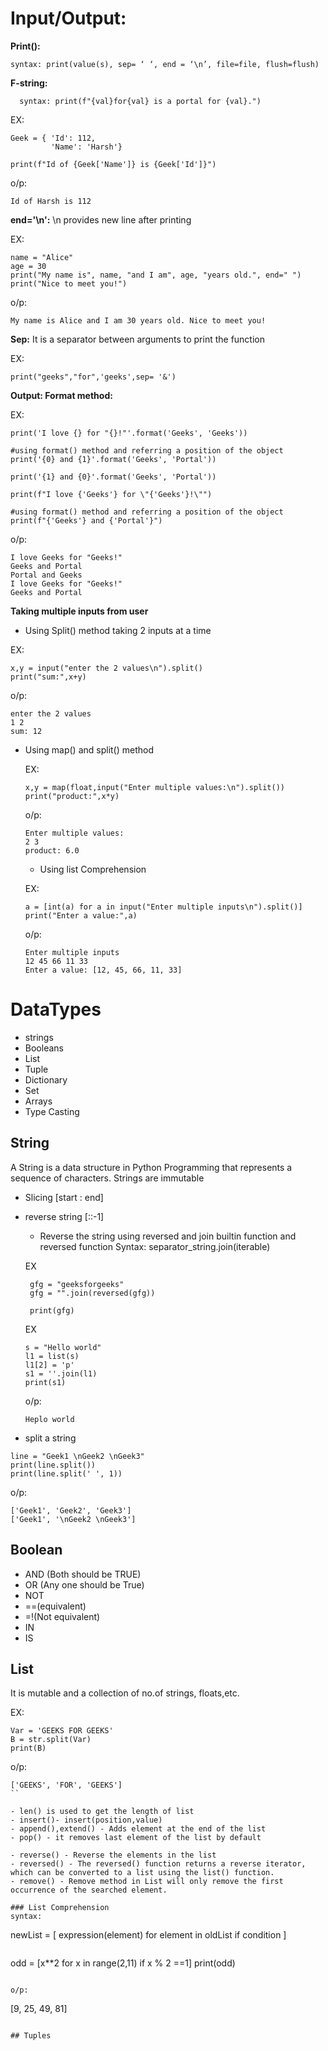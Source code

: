 
# Input/Output:

**Print():**
  ```
syntax: print(value(s), sep= ‘ ‘, end = ‘\n’, file=file, flush=flush)
```

**F-string:**
```
  syntax: print(f"{val}for{val} is a portal for {val}.")
```

EX:
```
Geek = { 'Id': 112,
         'Name': 'Harsh'}

print(f"Id of {Geek['Name']} is {Geek['Id']}")
```
o/p:

```
Id of Harsh is 112
```

**end='\n':** 
\n provides new line after printing

EX:
```
name = "Alice"
age = 30
print("My name is", name, "and I am", age, "years old.", end=" ")
print("Nice to meet you!")
```
o/p:
```
My name is Alice and I am 30 years old. Nice to meet you!
```
**Sep:**
It is a separator between arguments to print the function

EX:
```
print("geeks","for",'geeks',sep= '&')
```

**Output: Format method:**

EX:
```
print('I love {} for "{}!"'.format('Geeks', 'Geeks'))

#using format() method and referring a position of the object
print('{0} and {1}'.format('Geeks', 'Portal'))

print('{1} and {0}'.format('Geeks', 'Portal'))

print(f"I love {'Geeks'} for \"{'Geeks'}!\"")

#using format() method and referring a position of the object
print(f"{'Geeks'} and {'Portal'}")
```
o/p:
```
I love Geeks for "Geeks!"
Geeks and Portal
Portal and Geeks
I love Geeks for "Geeks!"
Geeks and Portal
```

**Taking multiple inputs from user**

- Using Split() method
taking 2 inputs at a time

EX:
```
x,y = input("enter the 2 values\n").split()
print("sum:",x+y)
```
o/p:
```
enter the 2 values
1 2
sum: 12
```

- Using map() and split() method

  EX:
  ```
  x,y = map(float,input("Enter multiple values:\n").split())
  print("product:",x*y)
  ```
  o/p:
  ```
  Enter multiple values:
  2 3
  product: 6.0
  ```

  - Using list Comprehension

  EX:
  ```
  a = [int(a) for a in input("Enter multiple inputs\n").split()]
  print("Enter a value:",a)
  ```
  o/p:

  ```
  Enter multiple inputs
  12 45 66 11 33
  Enter a value: [12, 45, 66, 11, 33]
  ```
# DataTypes
- strings
- Booleans
- List
- Tuple
- Dictionary
- Set
- Arrays
- Type Casting
## String
A String is a data structure in Python Programming that represents a sequence of characters.
Strings are immutable

- Slicing
  [start : end]
- reverse string
  [::-1]
  -  Reverse the string using reversed and join builtin function and reversed function
    Syntax: separator_string.join(iterable)
  
  EX
   ```
    gfg = "geeksforgeeks"
    gfg = "".join(reversed(gfg))

    print(gfg)
    ```
   EX
  
  ```
  s = "Hello world"
  l1 = list(s)
  l1[2] = 'p'
  s1 = ''.join(l1)
  print(s1)
  ```
  
  o/p:
  
  ```
  Heplo world
  ```
- split a string

```
line = "Geek1 \nGeek2 \nGeek3"
print(line.split())
print(line.split(' ', 1))
```

o/p:

```
['Geek1', 'Geek2', 'Geek3']
['Geek1', '\nGeek2 \nGeek3']
```

## Boolean
- AND (Both should be TRUE)
- OR (Any one should be True)
- NOT 
- ==(equivalent)
- =!(Not equivalent)
- IN
- IS
## List
It is mutable and a collection of no.of strings, floats,etc.

EX:

```
Var = 'GEEKS FOR GEEKS'
B = str.split(Var)
print(B)
```
o/p:

```
['GEEKS', 'FOR', 'GEEKS']
``

- len() is used to get the length of list
- insert()- insert(position,value)
- append(),extend() - Adds element at the end of the list
- pop() - it removes last element of the list by default

- reverse() - Reverse the elements in the list
- reversed() - The reversed() function returns a reverse iterator, which can be converted to a list using the list() function.
- remove() - Remove method in List will only remove the first occurrence of the searched element.

### List Comprehension
syntax:

```
newList = [ expression(element) for element in oldList if condition ]
```

```
odd = [x**2 for x in range(2,11) if x % 2 ==1]
print(odd)
```

o/p:

```
[9, 25, 49, 81]
```

## Tuples





  

    
  
  

 










